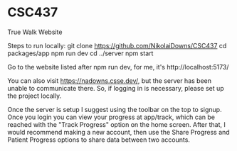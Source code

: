# CSC437
True Walk Website

Steps to run locally:
git clone https://github.com/NikolaiDowns/CSC437
cd packages/app
npm run dev
cd ../server
npm start

Go to the website listed after npm run dev, for me, it's http://localhost:5173/

You can also visit https://nadowns.csse.dev/, but the server has been unable to communicate there.
So, if logging in is necessary, please set up the project locally. 

Once the server is setup I suggest using the toolbar on the top to signup.
Once you login you can view your progress at app/track, which can be reached with the "Track Progress" option on the home screen.
After that, I would recommend making a new account, then use the Share Progress and Patient Progress options to share data between two accounts.
